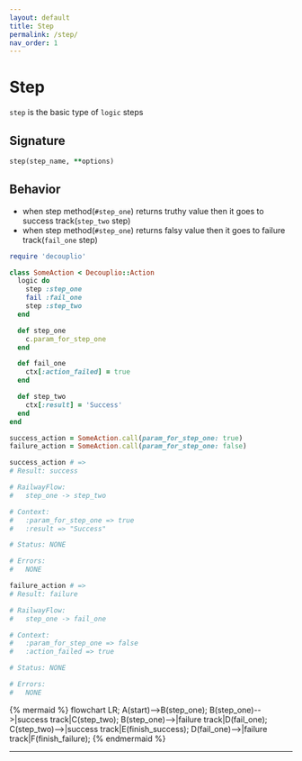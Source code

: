 ```yaml
---
layout: default
title: Step
permalink: /step/
nav_order: 1
---
```


# Step

`step` is the basic type of `logic` steps

## Signature

```ruby
step(step_name, **options)
```

## Behavior

 - when step method(`#step_one`) returns truthy value then it goes to success track(`step_two` step)
 - when step method(`#step_one`) returns falsy value then it goes to failure track(`fail_one` step)

```ruby
require 'decouplio'

class SomeAction < Decouplio::Action
  logic do
    step :step_one
    fail :fail_one
    step :step_two
  end

  def step_one
    c.param_for_step_one
  end

  def fail_one
    ctx[:action_failed] = true
  end

  def step_two
    ctx[:result] = 'Success'
  end
end

success_action = SomeAction.call(param_for_step_one: true)
failure_action = SomeAction.call(param_for_step_one: false)

success_action # =>
# Result: success

# RailwayFlow:
#   step_one -> step_two

# Context:
#   :param_for_step_one => true
#   :result => "Success"

# Status: NONE

# Errors:
#   NONE

failure_action # =>
# Result: failure

# RailwayFlow:
#   step_one -> fail_one

# Context:
#   :param_for_step_one => false
#   :action_failed => true

# Status: NONE

# Errors:
#   NONE
```

{% mermaid %}
  flowchart LR;
      A(start)-->B(step_one);
      B(step_one)-->|success track|C(step_two);
      B(step_one)-->|failure track|D(fail_one);
      C(step_two)-->|success track|E(finish_success);
      D(fail_one)-->|failure track|F(finish_failure);
{% endmermaid %}

***
